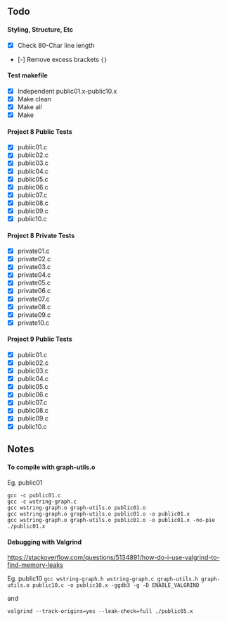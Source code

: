 ## Todo
#### Styling, Structure, Etc
- [x] Check 80-Char line length
- [-] Remove excess brackets `{}`

#### Test makefile
- [x] Independent public01.x-public10.x
- [x] Make clean
- [x] Make all
- [x] Make

#### Project 8 Public Tests
- [x] public01.c
- [x] public02.c
- [x] public03.c
- [x] public04.c
- [x] public05.c
- [x] public06.c
- [x] public07.c
- [x] public08.c
- [x] public09.c
- [x] public10.c

#### Project 8 Private Tests
- [x] private01.c
- [x] private02.c
- [x] private03.c
- [x] private04.c
- [x] private05.c
- [x] private06.c
- [x] private07.c
- [x] private08.c
- [x] private09.c
- [x] private10.c

#### Project 9 Public Tests
- [x] public01.c
- [x] public02.c
- [x] public03.c
- [x] public04.c
- [x] public05.c
- [x] public06.c
- [x] public07.c
- [x] public08.c
- [x] public09.c
- [x] public10.c

## Notes
#### To compile with graph-utils.o
Eg. public01
```
gcc -c public01.c
gcc -c wstring-graph.c
gcc wstring-graph.o graph-utils.o public01.o
gcc wstring-graph.o graph-utils.o public01.o -o public01.x
gcc wstring-graph.o graph-utils.o public01.o -o public01.x -no-pie
./public01.x
```

#### Debugging with Valgrind
https://stackoverflow.com/questions/5134891/how-do-i-use-valgrind-to-find-memory-leaks

Eg. public10
`gcc wstring-graph.h wstring-graph.c graph-utils.h graph-utils.o public10.c -o public10.x -ggdb3 -g -D ENABLE_VALGRIND`

and

`valgrind --track-origins=yes --leak-check=full ./public05.x`
